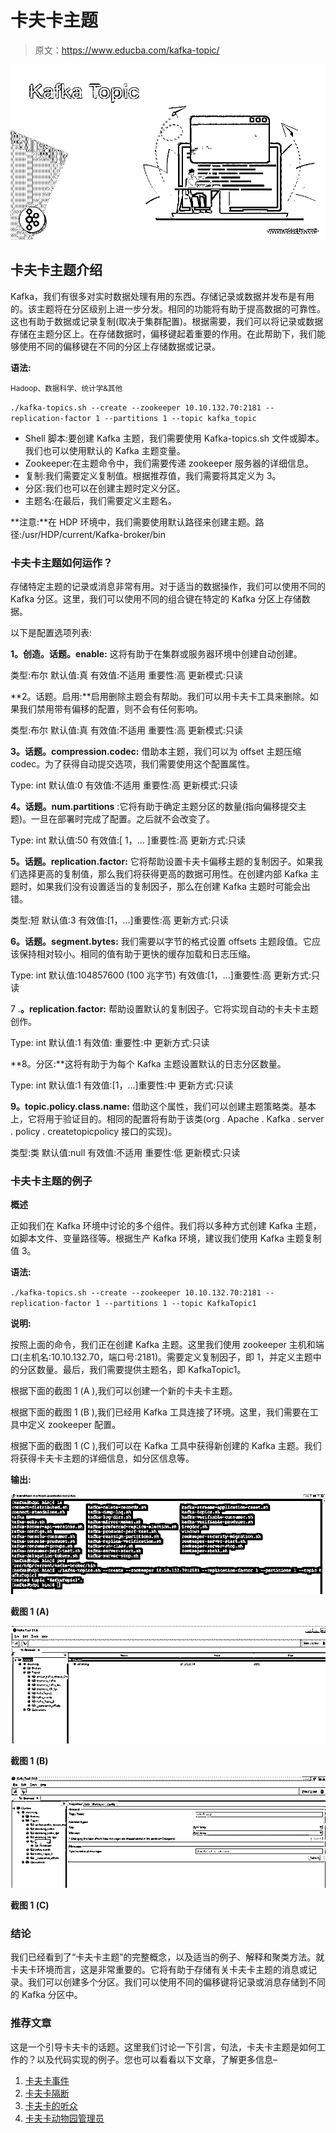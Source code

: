 # 卡夫卡主题

> 原文：<https://www.educba.com/kafka-topic/>

![Kafka Topic](img/f286b137764c632d0c6561601d33a330.png)



## 卡夫卡主题介绍

Kafka，我们有很多对实时数据处理有用的东西。存储记录或数据并发布是有用的。该主题将在分区级别上进一步分发。相同的功能将有助于提高数据的可靠性。这也有助于数据或记录复制(取决于集群配置)。根据需要，我们可以将记录或数据存储在主题分区上。在存储数据时，偏移键起着重要的作用。在此帮助下，我们能够使用不同的偏移键在不同的分区上存储数据或记录。

**语法:**

<small>Hadoop、数据科学、统计学&其他</small>

`./kafka-topics.sh --create --zookeeper 10.10.132.70:2181 --replication-factor 1 --partitions 1 --topic kafka_topic`

*   Shell 脚本:要创建 Kafka 主题，我们需要使用 Kafka-topics.sh 文件或脚本。我们也可以使用默认的 Kafka 主题变量。
*   Zookeeper:在主题命令中，我们需要传递 zookeeper 服务器的详细信息。
*   复制:我们需要定义复制值。根据推荐值，我们需要将其定义为 3。
*   分区:我们也可以在创建主题时定义分区。
*   主题名:在最后，我们需要定义主题名。

**注意:**在 HDP 环境中，我们需要使用默认路径来创建主题。路径:/usr/HDP/current/Kafka-broker/bin

### 卡夫卡主题如何运作？

存储特定主题的记录或消息非常有用。对于适当的数据操作，我们可以使用不同的 Kafka 分区。这里，我们可以使用不同的组合键在特定的 Kafka 分区上存储数据。

以下是配置选项列表:

**1。创造。话题。enable:** 这将有助于在集群或服务器环境中创建自动创建。

类型:布尔
默认值:真
有效值:不适用
重要性:高
更新模式:只读

**2。话题。启用:**启用删除主题会有帮助。我们可以用卡夫卡工具来删除。如果我们禁用带有偏移的配置，则不会有任何影响。

类型:布尔
默认值:真
有效值:不适用
重要性:高
更新模式:只读

**3。话题。compression.codec:** 借助本主题，我们可以为 offset 主题压缩 codec。为了获得自动提交选项，我们需要使用这个配置属性。

Type: int
默认值:0
有效值:不适用
重要性:高
更新模式:只读

**4。话题。num.partitions** :它将有助于确定主题分区的数量(指向偏移提交主题)。一旦在部署时完成了配置。之后就不会改变了。

Type: int
默认值:50
有效值:[ 1，… ]重要性:高
更新方式:只读

**5。话题。replication.factor:** 它将帮助设置卡夫卡偏移主题的复制因子。如果我们选择更高的复制值，那么我们将获得更高的数据可用性。在创建内部 Kafka 主题时，如果我们没有设置适当的复制因子，那么在创建 Kafka 主题时可能会出错。

类型:短
默认值:3
有效值:[1，…]重要性:高
更新方式:只读

**6。话题。segment.bytes:** 我们需要以字节的格式设置 offsets 主题段值。它应该保持相对较小。相同的值有助于更快的缓存加载和日志压缩。

Type: int
默认值:104857600 (100 兆字节)
有效值:[1，…]重要性:高
更新方式:只读

7 .**。replication.factor:** 帮助设置默认的复制因子。它将实现自动的卡夫卡主题创作。

Type: int
默认值:1
有效值:
重要性:中
更新方式:只读

**8。分区:**这将有助于为每个 Kafka 主题设置默认的日志分区数量。

Type: int
默认值:1
有效值:[1，…]重要性:中
更新方式:只读

**9。topic.policy.class.name:** 借助这个属性，我们可以创建主题策略类。基本上，它将用于验证目的。相同的配置将有助于该类(org . Apache . Kafka . server . policy . createtopicpolicy 接口的实现)。

类型:类
默认值:null
有效值:不适用
重要性:低
更新模式:只读

### 卡夫卡主题的例子

**概述**

正如我们在 Kafka 环境中讨论的多个组件。我们将以多种方式创建 Kafka 主题，如脚本文件、变量路径等。根据生产 Kafka 环境，建议我们使用 Kafka 主题复制值 3。

**语法:**

`./kafka-topics.sh --create --zookeeper 10.10.132.70:2181 --replication-factor 1 --partitions 1 --topic KafkaTopic1`

**说明:**

按照上面的命令，我们正在创建 Kafka 主题。这里我们使用 zookeeper 主机和端口(主机名:10.10.132.70，端口号:2181)。需要定义复制因子，即 1，并定义主题中的分区数量。最后，我们需要提供主题名，即 KafkaTopic1。

根据下面的截图 1 (A ),我们可以创建一个新的卡夫卡主题。

根据下面的截图 1 (B ),我们已经用 Kafka 工具连接了环境。这里，我们需要在工具中定义 zookeeper 配置。

根据下面的截图 1 (C ),我们可以在 Kafka 工具中获得新创建的 Kafka 主题。我们将获得卡夫卡主题的详细信息，如分区信息等。

**输出:**

![Kafka Topic 1](img/4617ba833b478ccc5b073e13680fa815.png)



**截图 1 (A)**

![Kafka Topic 2](img/6922c0985eaf284ef4d23a4bf59dc4f7.png)



**截图 1 (B)**

![Kafka Topic 3](img/0fe6d3ab7d9b1d74740b6a4cc2bf9aa0.png)



**截图 1 (C)**

### 结论

我们已经看到了“卡夫卡主题”的完整概念，以及适当的例子、解释和聚类方法。就卡夫卡环境而言，这是非常重要的。它将有助于存储有关卡夫卡主题的消息或记录。我们可以创建多个分区。我们可以使用不同的偏移键将记录或消息存储到不同的 Kafka 分区中。

### 推荐文章

这是一个引导卡夫卡的话题。这里我们讨论一下引言，句法，卡夫卡主题是如何工作的？以及代码实现的例子。您也可以看看以下文章，了解更多信息–

1.  [卡夫卡事件](https://www.educba.com/kafka-event/)
2.  [卡夫卡隔断](https://www.educba.com/kafka-partition/)
3.  [卡夫卡的听众](https://www.educba.com/kafka-listener/)
4.  [卡夫卡动物园管理员](https://www.educba.com/kafka-zookeeper/)





